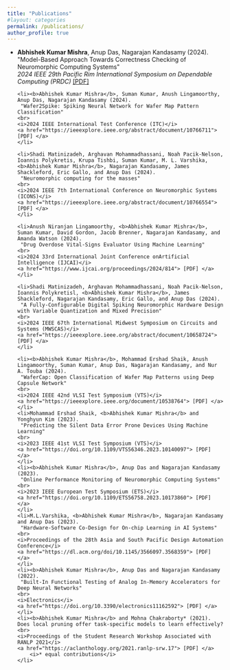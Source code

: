 ```yaml
---
title: "Publications"
#layout: categories
permalink: /publications/
author_profile: true
---
```



<ul>
	<li><b>Abhishek Kumar Mishra</b>, Anup Das, Nagarajan Kandasamy (2024). 
	 "Model-Based Approach Towards Correctness Checking of Neuromorphic Computing Systems"
	<br>
	<i>2024 IEEE 29th Pacific Rim International Symposium on Dependable Computing (PRDC)</i>
	<a href="https://ieeexplore.ieee.org/abstract/document/10858960"> [PDF] </a>
	</li>
	
	<li><b>Abhishek Kumar Mishra</b>, Suman Kumar, Anush Lingamoorthy, Anup Das, Nagarajan Kandasamy (2024). 
	 "Wafer2Spike: Spiking Neural Network for Wafer Map Pattern Classification"
	<br>
	<i>2024 IEEE International Test Conference (ITC)</i>
	<a href="https://ieeexplore.ieee.org/abstract/document/10766711"> [PDF] </a>
	</li>

	<li>Shadi Matinizadeh, Arghavan Mohammadhassani, Noah Pacik-Nelson, Ioannis Polykretis, Krupa Tishbi, Suman Kumar, M. L. Varshika, <b>Abhishek Kumar Mishra</b>, Nagarajan Kandasamy, James Shackleford, Eric Gallo, and Anup Das (2024). 
	 "Neuromorphic computing for the masses"
	<br>
	<i>2024 IEEE 7th International Conference on Neuromorphic Systems (ICONS)</i>
	<a href="https://ieeexplore.ieee.org/abstract/document/10766554"> [PDF] </a>
	</li>
	
	<li>Anush Niranjan Lingamoorthy, <b>Abhishek Kumar Mishra</b>, Suman Kumar, David Gordon, Jacob Brenner, Nagarajan Kandasamy, and Amanda Watson (2024). 
	 "Drug Overdose Vital-Signs Evaluator Using Machine Learning"
	<br>
	<i>2024 33rd International Joint Conference onArtificial Intelligence (IJCAI)</i>
	<a href="https://www.ijcai.org/proceedings/2024/814"> [PDF] </a>
	</li>
	
	<li>Shadi Matinizadeh, Arghavan Mohammadhassani, Noah Pacik-Nelson, Ioannis Polykretisl, <b>Abhishek Kumar Mishra</b>, James Shackleford, Nagarajan Kandasamy, Eric Gallo, and Anup Das (2024). 
	 "A Fully-Configurable Digital Spiking Neuromorphic Hardware Design with Variable Quantization and Mixed Precision"
	<br>
	<i>2024 IEEE 67th International Midwest Symposium on Circuits and Systems (MWSCAS)</i>
	<a href="https://ieeexplore.ieee.org/abstract/document/10658724"> [PDF] </a>
	</li>
	
	<li><b>Abhishek Kumar Mishra</b>, Mohammad Ershad Shaik, Anush Lingamoorthy, Suman Kumar, Anup Das, Nagarajan Kandasamy, and Nur A. Touba (2024). 
	 "WaferCap: Open Classification of Wafer Map Patterns using Deep Capsule Network"
	<br>
	<i>2024 IEEE 42nd VLSI Test Symposium (VTS)</i>
	<a href="https://ieeexplore.ieee.org/document/10538764"> [PDF] </a>
	</li>
	<li>Mohammad Ershad Shaik, <b>Abhishek Kumar Mishra</b> and Yonghyun Kim (2023).
 	 "Predicting the Silent Data Error Prone Devices Using Machine Learning"
	<br>
	<i>2023 IEEE 41st VLSI Test Symposium (VTS)</i>
	<a href="https://doi.org/10.1109/VTS56346.2023.10140097"> [PDF] </a>
	</li>
	<li><b>Abhishek Kumar Mishra</b>, Anup Das and Nagarajan Kandasamy (2023).
 	 "Online Performance Monitoring of Neuromorphic Computing Systems"
	<br>
	<i>2023 IEEE European Test Symposium (ETS)</i>
	<a href="https://doi.org/10.1109/ETS56758.2023.10173860"> [PDF] </a>
	</li>
	<li>M.L.Varshika, <b>Abhishek Kumar Mishra</b>, Nagarajan Kandasamy and Anup Das (2023).
 	 "Hardware-Software Co-Design for On-chip Learning in AI Systems"
	<br>
	<i>Proceedings of the 28th Asia and South Pacific Design Automation Conference</i>
	<a href="https://dl.acm.org/doi/10.1145/3566097.3568359"> [PDF] </a>
	</li>
	<li><b>Abhishek Kumar Mishra</b>, Anup Das and Nagarajan Kandasamy (2022).
	 "Built-In Functional Testing of Analog In-Memory Accelerators for Deep Neural Networks"
	<br>
	<i>Electronics</i>
	<a href="https://doi.org/10.3390/electronics11162592"> [PDF] </a>
	</li>
	<li><b>Abhishek Kumar Mishra</b> and Mohna Chakraborty* (2021). Does local pruning offer task-specific models to learn effectively?
	<br>
	<i>Proceedings of the Student Research Workshop Associated with RANLP 2021</i>
	<a href="https://aclanthology.org/2021.ranlp-srw.17"> [PDF] </a>
        <i>* equal contributions</i>
	</li> 
	
</ul>

